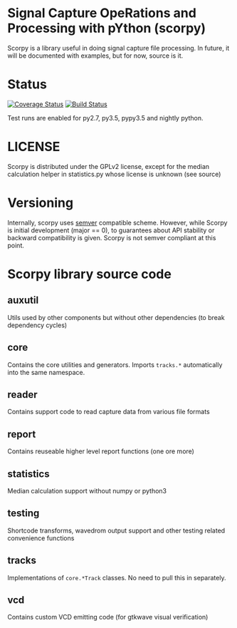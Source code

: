 # Signal Capture OpeRations and Processing with pYthon (scorpy)

Scorpy is a library useful in doing signal capture file processing. In future,
it will be documented with examples, but for now, source is it.

# Status

[![Coverage Status](https://coveralls.io/repos/github/majava3000/scorpy/badge.svg?branch=testing%2Fintroduction-of-pytest)](https://coveralls.io/github/majava3000/scorpy?branch=testing%2Fintroduction-of-pytest)
[![Build Status](https://travis-ci.com/majava3000/scorpy.svg?branch=master)](https://travis-ci.com/majava3000/scorpy)

Test runs are enabled for py2.7, py3.5, pypy3.5 and nightly python.

# LICENSE

Scorpy is distributed under the GPLv2 license, except for the median calculation
helper in statistics.py whose license is unknown (see source)

# Versioning

Internally, scorpy uses [semver](https://semver.org) compatible scheme. However,
while Scorpy is initial development (major == 0), to guarantees about API
stability or backward compatibility is given. Scorpy is not semver compliant at
this point.

# Scorpy library source code

## auxutil

Utils used by other components but without other dependencies (to break
dependency cycles)

## core

Contains the core utilities and generators. Imports `tracks.*` automatically
into the same namespace.

## reader

Contains support code to read capture data from various file formats

## report

Contains reuseable higher level report functions (one ore more)

## statistics

Median calculation support without numpy or python3

## testing

Shortcode transforms, wavedrom output support and other testing related
convenience functions

## tracks

Implementations of `core.*Track` classes. No need to pull this in separately.

## vcd

Contains custom VCD emitting code (for gtkwave visual verification)
